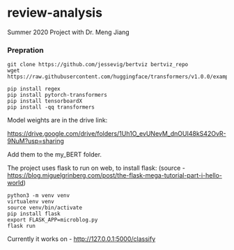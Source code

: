 # review-analysis
Summer 2020 Project with Dr. Meng Jiang


### Prepration
```
git clone https://github.com/jessevig/bertviz bertviz_repo
wget https://raw.githubusercontent.com/huggingface/transformers/v1.0.0/examples/utils_glue.py

pip install regex
pip install pytorch-transformers
pip install tensorboardX
pip install -qq transformers
```

Model weights are in the drive link:

https://drive.google.com/drive/folders/1Uh1O_evUNevM_dnOUI48kS42OvR-9NuM?usp=sharing

Add them to the my_BERT folder.

The project uses flask to run on web, to install flask:
(source - https://blog.miguelgrinberg.com/post/the-flask-mega-tutorial-part-i-hello-world)

```
python3 -m venv venv
virtualenv venv
source venv/bin/activate
pip install flask
export FLASK_APP=microblog.py
flask run
```
Currently it works on - http://127.0.0.1:5000/classify
